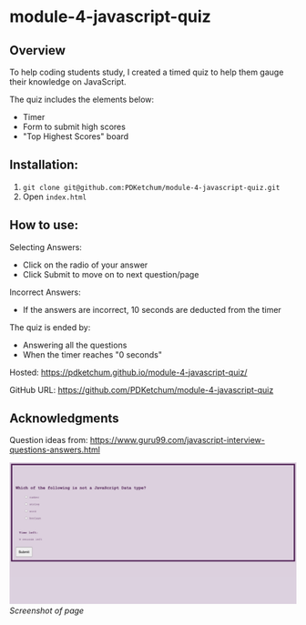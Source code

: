 # module-4-javascript-quiz

## Overview

To help coding students study, I created a timed quiz to help them gauge their knowledge on JavaScript.

The quiz includes the elements below:

- Timer
- Form to submit high scores
- "Top Highest Scores" board

## Installation:

1. `git clone git@github.com:PDKetchum/module-4-javascript-quiz.git`
2. Open `index.html`

## How to use:

Selecting Answers:

- Click on the radio of your answer
- Click Submit to move on to next question/page

Incorrect Answers:

- If the answers are incorrect, 10 seconds are deducted from the timer

The quiz is ended by:

- Answering all the questions
- When the timer reaches "0 seconds"

Hosted: https://pdketchum.github.io/module-4-javascript-quiz/

GitHub URL: https://github.com/PDKetchum/module-4-javascript-quiz

## Acknowledgments

Question ideas from:
https://www.guru99.com/javascript-interview-questions-answers.html

![](quiz.png)
_Screenshot of page_

